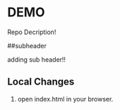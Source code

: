 # DEMO

Repo Decription!


##subheader

adding sub header!!

## Local Changes

1. open index.html in your browser.
